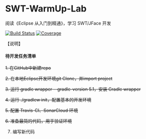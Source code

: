 # SWT-WarmUp-Lab

阅读《Eclipse 从入门到精通》，学习 SWT/JFace 开发

[![Build Status](https://travis-ci.com/welldoer/SWT-WarmUp-Lab.svg?branch=master)](https://travis-ci.com/welldoer/SWT-WarmUp-Lab)
[![Coverage](https://sonarcloud.io/api/project_badges/measure?project=welldoer_SWT-WarmUp-Lab&metric=coverage)](https://sonarcloud.io/dashboard?id=welldoer_SWT-WarmUp-Lab)

【说明】



#### 待开发任务清单

~~1. 在GitHub中新建repo~~

~~2. 在本地Eclipse开发环境git Clone，并import project~~

~~3. 运行 gradle wrapper --gradle-version 5.1，安装 Gradle wrapper~~

~~4. 运行 ./gradlew init，配置基本的开发环境~~

~~5. 配置 Travis-CI、SonarCloud 环境~~

~~6. 准备最简的代码，用于验证环境~~

7. 编写新代码